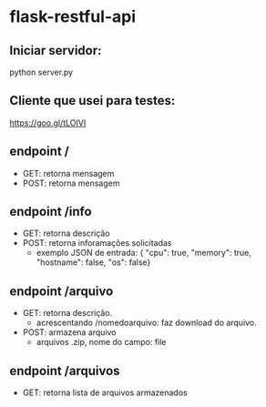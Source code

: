 # flask-restful-api

## Iniciar servidor: 
python server.py

## Cliente que usei para testes:
https://goo.gl/tLOIVI

## endpoint /
 * GET: retorna mensagem 
 * POST: retorna mensagem 
  
## endpoint /info
  * GET: retorna descrição
  * POST: retorna inforamações solicitadas
    * exemplo JSON de entrada: { "cpu": true, "memory": true, "hostname": false, "os": false}

## endpoint /arquivo
  * GET: retorna descrição.
      * acrescentando /nomedoarquivo: faz download do arquivo.
  * POST: armazena arquivo
      * arquivos .zip, nome do campo: file

## endpoint /arquivos
  * GET: retorna lista de arquivos armazenados
  
